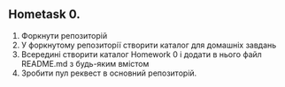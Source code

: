 ## Hometask 0.
1. Форкнути репозиторій
2. У форкнутому репозиторії створити каталог для домашніх завдань
3. Всередині створити каталог Homework 0 і додати в нього файл README.md з будь-яким вмістом
4. Зробити пул реквест в основний репозиторій.
